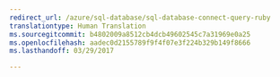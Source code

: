```yaml
---
redirect_url: /azure/sql-database/sql-database-connect-query-ruby
translationtype: Human Translation
ms.sourcegitcommit: b4802009a8512cb4dcb49602545c7a31969e0a25
ms.openlocfilehash: aadec0d2155789f9f4f07e3f224b329b149f8666
ms.lasthandoff: 03/29/2017

--- 
```

